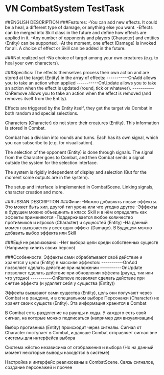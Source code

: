 # VN CombatSystem TestTask
##ENGLISH DESCRIPTION
###Features:
-You can add new effects. It could be a heal, a different type of damage, or anything else you want.
-Effects can be merged into Skill class in the future and define how effects are applied in it.
-Any number of opponents and players (Character) and entities (Entity) can be supported.
-At the moment, one effect (Damage) is invoked for all. A choice of effect or Skill can be added in the future.

###Not realized yet
-No choice of target among your own creatures (e.g. to heal your own characters).


###Specifics:
The effects themselves process their own action and are stored at the target (Entity) in the array of effects:
-----------OnAdd allows you to take an action when applied
-----------OnUpdate allows you to take an action when the effect is updated (round, tick or whatever).
-----------OnRemove allows you to take an action when the effect is removed (and removes itself from the Entity).

Effects are triggered by the Entity itself, they get the target via Combat in both random and special selections.

Characters (Character) do not store their creatures (Entity). This information is stored in Combat.

Combat has a division into rounds and turns. Each has its own signal, which you can subscribe to (e.g. for visualisation).

The selection of the opponent (Entity) is done through signals. The signal from the Character goes to Combat, and then Combat sends a signal outside the system for the selection interface.

The system is rigidly independent of display and selection (But for the moment some outputs are in the system).

The setup and interface is implemented in CombatScene. Linking signals, character creation and more.


##RUSSIAN DESCRIPTION
###Фичи:
-Можно добавлять новые эффекты. Это может быть хил, другой тип урона или что угодно другое
-Эффекты в будущем можно объединить в класс Skill и в нём определять как эффекты применяются
-Поддерживается любое количество противников и игроков (Character) и сущностей (Entity)
-На данный момент вызывается у всех один эффект (Damage). В Будущем можно добавить выбор эффекта или Skill

###Ещё не реализовано:
-Нет выбора цели среди собственных существ (Например хилить своих персов)

###Особенности:
Эффекты сами обрабатывают своё действие и хранятся у цели (Entity) в массиве эффектов:
-----------OnAdd позволяет сделать действие при наложении
-----------OnUpdate позволяет сделать действие при обновлении эффекта (раунд, тик или что угодно)
-----------OnRemove позволяет сделать действие при снятие эффекта (и удаляет себя у существа (Entity))

Эффекты вызывают сами существа (Entity), цель они получают через Combat и в рандоме, и в специальном выборе
Персонажи (Character) не хранят своих существ (Entity). Эта информация хранится в Combat

В Combat есть разделение на раунды и ходы. У каждого есть свой сигнал, на которые можно подписаться (например для визуализации)

Выбор противника (Entity) происходит через сигналы. Сигнал от Character поступает в Combat, и дальше Combat отправляет сигнал вне системы для интерфейса выбора

Система жёстко независима от отображения и выбора (Но на данный момент некоторые выводы находятся в системе)

Настройка и интерфейс реализованы в CombatScene. Связь сигналов, создание персонажей и прочее

